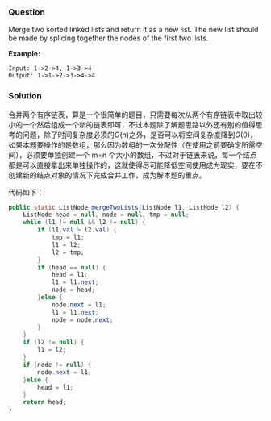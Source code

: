 ### Question

Merge two sorted linked lists and return it as a new list. The new list should be made by splicing together the nodes of the first two lists.

**Example:**

```
Input: 1->2->4, 1->3->4
Output: 1->1->2->3->4->4
```

### Solution

合并两个有序链表，算是一个很简单的题目，只需要每次从两个有序链表中取出较小的一个然后组成一个新的链表即可，不过本题除了解题思路以外还有别的值得思考的问题，除了时间复杂度必须的$O(n)$之外，是否可以将空间复杂度降到$O(0)$，如果本题要操作的是数组，那么因为数组的一次分配性（在使用之前要确定所需空间），必须要单独创建一个 m+n 个大小的数组，不过对于链表来说，每一个结点都是可以直接拿出来单独操作的，这就使得尽可能降低空间使用成为现实，要在不创建新的结点对象的情况下完成合并工作，成为解本题的重点。

代码如下：

```java
public static ListNode mergeTwoLists(ListNode l1, ListNode l2) {
    ListNode head = null, node = null, tmp = null;
    while (l1 != null && l2 != null) {
        if (l1.val > l2.val) {
            tmp = l1;
            l1 = l2;
            l2 = tmp;
        }
        if (head == null) {
            head = l1;
            l1 = l1.next;
            node = head;
        }else {
            node.next = l1;
            l1 = l1.next;
            node = node.next;
        }
    }
    if (l2 != null) {
        l1 = l2;
    }
    if (node != null) {
        node.next = l1;
    }else {
        head = l1;
    }
    return head;
}
```

